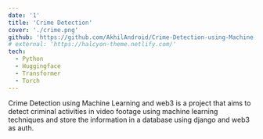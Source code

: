 ```yaml
---
date: '1'
title: 'Crime Detection'
cover: './crime.png'
github: 'https://github.com/AkhilAndroid/Crime-Detection-using-Machine-Learning'
# external: 'https://halcyon-theme.netlify.com/'
tech:
  - Python
  - Huggingface
  - Transformer
  - Torch
---
```


Crime Detection using Machine Learning and web3 is a project that aims to detect criminal activities in video footage using machine learning techniques and store the information in a database using django and web3 as auth.